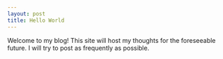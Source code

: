 ```yaml
---
layout: post
title: Hello World
---
```


<p>Welcome to my blog! This site will host my thoughts for the foreseeable future. I will try to post as frequently as possible.</p>

<!-- <p><a href="http://drmlazer11.github.io"><img src="/uploads/2011/09/the-manual.jpg" alt="Read The Manual" /></a></p> -->
<!-- <p><a href="http://drmlazer11.github.io"><img src="http://giphy.com/gifs/fail-funny-gif-lol-2YWvc4hfb3d3q" alt="We're There!" /></a></p> -->
